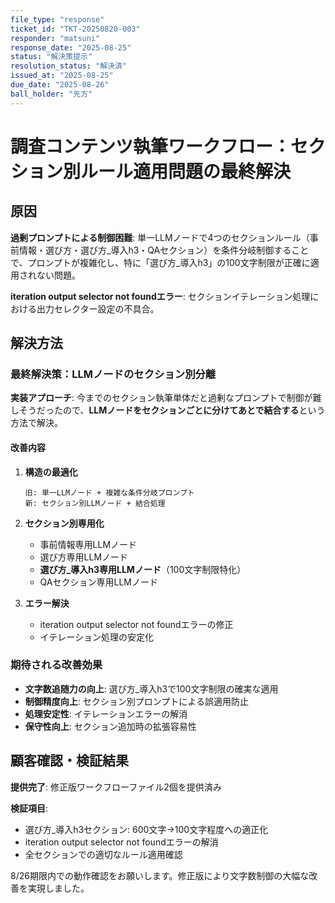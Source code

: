```yaml
---
file_type: "response"
ticket_id: "TKT-20250820-003"
responder: "matsuni"
response_date: "2025-08-25"
status: "解決策提示"
resolution_status: "解決済"
issued_at: "2025-08-25"
due_date: "2025-08-26"
ball_holder: "先方"
---
```


# 調査コンテンツ執筆ワークフロー：セクション別ルール適用問題の最終解決

## 原因
**過剰プロンプトによる制御困難**: 単一LLMノードで4つのセクションルール（事前情報・選び方・選び方_導入h3・QAセクション）を条件分岐制御することで、プロンプトが複雑化し、特に「選び方_導入h3」の100文字制限が正確に適用されない問題。

**iteration output selector not foundエラー**: セクションイテレーション処理における出力セレクター設定の不具合。

## 解決方法

### 最終解決策：LLMノードのセクション別分離
**実装アプローチ**: 今までのセクション執筆単体だと過剰なプロンプトで制御が難しそうだったので、**LLMノードをセクションごとに分けてあとで結合する**という方法で解決。

#### 改善内容
1. **構造の最適化**
   ```
   旧: 単一LLMノード + 複雑な条件分岐プロンプト
   新: セクション別LLMノード + 結合処理
   ```

2. **セクション別専用化**
   - 事前情報専用LLMノード
   - 選び方専用LLMノード  
   - **選び方_導入h3専用LLMノード**（100文字制限特化）
   - QAセクション専用LLMノード

3. **エラー解決**
   - iteration output selector not foundエラーの修正
   - イテレーション処理の安定化

### 期待される改善効果
- **文字数追随力の向上**: 選び方_導入h3で100文字制限の確実な適用
- **制御精度向上**: セクション別プロンプトによる誤適用防止
- **処理安定性**: イテレーションエラーの解消
- **保守性向上**: セクション追加時の拡張容易性

## 顧客確認・検証結果
**提供完了**: 修正版ワークフローファイル2個を提供済み

**検証項目**:
- 選び方_導入h3セクション: 600文字→100文字程度への適正化
- iteration output selector not foundエラーの解消
- 全セクションでの適切なルール適用確認

8/26期限内での動作確認をお願いします。修正版により文字数制御の大幅な改善を実現しました。